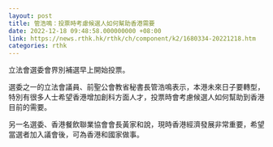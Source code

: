 ```yaml
---
layout: post
title: 管浩鳴：投票時考慮候選人如何幫助香港需要
date: 2022-12-18 09:48:58.000000000 +08:00
link: https://news.rthk.hk/rthk/ch/component/k2/1680334-20221218.htm
categories: rthk
---
```


立法會選委會界別補選早上開始投票。

選委之一的立法會議員、前聖公會教省秘書長管浩鳴表示，本港未來日子要轉型，特別有很多人士希望香港增加創科方面人才，投票時會考慮候選人如何幫助到香港目前的需要。

另一名選委、香港餐飲聯業協會會長黃家和說，現時香港經濟發展非常重要，希望當選者加入議會後，可為香港和國家做事。
